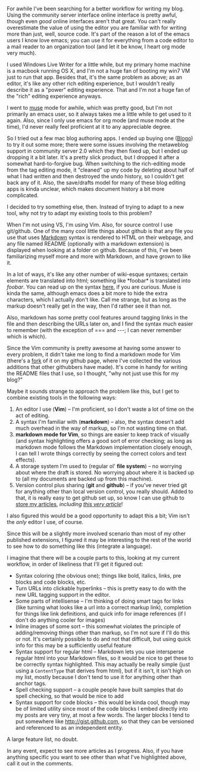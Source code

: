 <!-- Markdown mode -->

For awhile I've been searching for a better workflow for writing my blog.  Using the community server interface online interface is pretty awful, though even *good* online interfaces aren't that great.  You can't really overestimate the value of using the editor you are familiar with for writing more than just, well, source code.  It's part of the reason a lot of the emacs users I know love emacs; you can use it for everything from a code editor to a mail reader to an organization tool (and let it be know, I heart org mode very much).

I used Windows Live Writer for a little while, but my primary home machine is a macbook running OS X, and I'm not a huge fan of booting my win7 VM just to run that app.  Besides that, it's the same problem as above; as an editor, it's like any other rich editing experience, but I wouldn't really describe it as a "power" editing experience.  That and I'm not a huge fan of the "rich" editing experience anyways.

I went to [muse][] mode for awhile, which was pretty good, but I'm not primarily an emacs user, so it always takes me a little while to get used to it again.  Also, since I only use emacs for org mode (and muse mode at the time), I'd never really feel proficient at it to any appreciable degree.

So I tried out a few mac blog authoring apps.  I ended up buying one ([Blogo][]) to try it out some more; there were some issues involving the metaweblog support in community server 2.0 which they then fixed up, but I ended up dropping it a bit later.  It's a pretty slick product, but I dropped it after a somewhat hard-to-forgive bug.  When switching to the rich-editing mode from the tag editing mode, it "cleaned" up my code by deleting about half of what I had written and then destroyed the undo history, so I couldn't get back any of it.  Also, the save/drafts model for many of these blog editing apps is kinda unclear, which makes document history a bit more complicated.

I decided to try something else, then.  Instead of trying to adapt to a new tool, why not try to adapt my existing tools to this problem?

When I'm not using VS, I'm using Vim.  Also, for source control I use git/github.  One of the many cool little things about github is that any file you use that uses [Markdown][] syntax is rendered to HTML on their webpage, and any file named README (optionally with a markdown extension) is displayed when looking at a folder on github.  Because of this, I've been familiarizing myself more and more with Markdown, and have grown to like it.

In a lot of ways, it's like any other number of wiki-esque syntaxes; certain elements are translated into html; something like \*foobar\* is translated into *foobar*.  You can read up on the syntax [here][markdown-syntax], if you are curious.  Muse is kinda the same, although emacs does a bit more to hide the extra characters, which I actually don't like.  Call me strange, but as long as the markup doesn't really get in the way, then I'd rather see it than not.

Also, markdown has some pretty cool features around tagging links in the file and then describing the URLs later on, and I find the syntax much easier to remember (with the exception of === and ---; I can never remember which is which). 

Since the Vim community is pretty awesome at having some answer to every problem, it didn't take me long to find a markdown mode for Vim (there's a [fork][Vim-markdown] of it on my github page, where I've collected the various additions that other githubbers have made).  It's come in handy for writing the README files that I use, so I thought, "why not just use this for my blog?"

Maybe it sounds strange to approach the problem like this, but I get to combine existing tools in the following ways:
  1. An editor I use (**Vim**) &ndash; I'm proficient, so I don't waste a lot of time on the act of editing.
  1. A syntax I'm familiar with (**markdown**) &ndash; also, the syntax doesn't add much overhead in the way of markup, so I'm not wasting time on that.
  1. **markdown mode for Vim**, so things are easier to keep track of visually (and syntax highlighting offers a good sort of error checking; as long as markdown mode follows the Markdown implementation closely enough, I can tell I wrote things correctly by seeing the correct colors and text effects).
  1. A storage system I'm used to (regular ol' **file system**) &ndash; no worrying about where the draft is stored.  No worrying about where it is backed up to (all my documents are backed up from this machine).
  1. Version control plus sharing (**git** and **github**) &ndash; if you've never tried git for anything other than local version control, you really should.  Added to that, it is really easy to get github set up, so know I can use github to [store my articles][articles-github], *including [this very article][this-article]*!

I also figured this would be a good opportunity to adapt this a bit; Vim isn't the *only* editor I use, of course.

Since this will be a slightly more involved scenario than most of my other published extensions, I figured it may be interesting to the rest of the world to see how to do something like this (integrate a language).

I imagine that there will be a couple parts to this, looking at my current workflow, in order of likeliness that I'll get it figured out:

  * Syntax coloring (the obvious one); things like bold, italics, links, pre blocks and code blocks, etc.
  * Turn URLs into clickable hyperlinks &ndash; this is pretty easy to do with the new URL tagging support in the editor.
  * Some parts of intellisense &ndash; I'm thinking of doing smart tags for links (like turning what looks like a url into a correct markup link), completion for things like link definitions, and quick info for image references (if I don't do anything cooler for images)
  * Inline images of some sort &ndash; this somewhat violates the principle of adding/removing things other than markup, so I'm not sure if I'll do this or not.  It's certainly possible to do and not that difficult, but using quick info for this may be a sufficiently useful feature
  * Syntax support for regular html &ndash; Markdown lets you use intersperse regular html into your Markdown files, so it would be nice to get these to be correctly syntax highlighted.  This may actually be really simple (just using a `ContentType` that derives from html), but if it isn't, it isn't high on my list, mostly because I don't tend to use it for anything other than anchor tags.
  * Spell checking support &ndash; a couple people have built samples that do spell checking, so that would be nice to add
  * Syntax support for code blocks &ndash; this would be kinda cool, though may be of limited utility since most of the code blocks I embed directly into my posts are very tiny, at most a few words.  The larger blocks I tend to put somewhere like <http://gist.github.com>, so that they can be versioned and referenced to as an independent entity.

A large feature list, no doubt.

In any event, expect to see more articles as I progress.  Also, if you have anything specific you want to see other than what I've highlighted above, call it out in the comments.

  [muse]:ttp://mwolson.org/projects/EmacsMuse.html
  [Blogo]:http://www.drinkbrainjuice.com/blogo
  [Markdown]:http://daringfireball.net/projects/markdown
  [markdown-syntax]:http://daringfireball.net/projects/markdown/syntax
  [Vim-markdown]:http://github.com/NoahRic/Vim-markdown
  [articles-github]:http://github.com/noahric/blog
  [this-article]:http://github.com/NoahRic/blog/blob/master/markdown-part1.mkd

